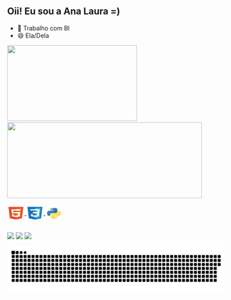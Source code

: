 ## Oii! Eu sou a Ana Laura =)

- 🔭 Trabalho com BI
- 😄 Ela/Dela



 <div>
  <a href="https://github.com/LauraKempe">
  <img height="175em" width="300" src="https://github-readme-stats.vercel.app/api?username=LauraKempe&show_icons=true&theme=radical&include_all_commits=true&count_private=true"/>
  <img height="175em" width="450" src="https://github-readme-stats.vercel.app/api/top-langs/?username=LauraKempe&layout=compact&langs_count=7&theme=radical"/>
</div>
  
  <div style="display: inline_block"><br>
  <img align="center" alt="Ana-HTML" height="30" width="40" src="https://raw.githubusercontent.com/devicons/devicon/master/icons/html5/html5-original.svg">
  <img align="center" alt="Ana-CSS" height="30" width="40" src="https://raw.githubusercontent.com/devicons/devicon/master/icons/css3/css3-original.svg">
  <img align="center" alt="Ana-Python" height="30" width="40" src="https://raw.githubusercontent.com/devicons/devicon/master/icons/python/python-original.svg">
</div>
  
  ##
  
  <div>
  <a href="https://www.instagram.com/analaura_kempe/" target="_blank"><img src="https://img.shields.io/badge/-Instagram-%23E4405F?style=for-the-badge&logo=instagram&logoColor=white" target="_blank"></a>
  <a href = "mailto:laura.finotelli07@gmail.com"><img src="https://img.shields.io/badge/-Gmail-%23333?style=for-the-badge&logo=gmail&logoColor=white" target="_blank"></a>
  <a href="https://www.linkedin.com/in/ana-laura-finotelli/" target="_blank"><img src="https://img.shields.io/badge/-LinkedIn-%230077B5?style=for-the-badge&logo=linkedin&logoColor=white" target="_blank"></a>
 
  </div>
  
   ![Snake animation](https://github.com/LauraKempe/LauraKempe/blob/output/github-contribution-grid-snake.svg)

